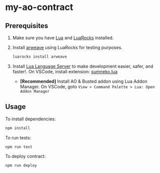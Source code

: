 # my-ao-contract

## Prerequisites

1. Make sure you have [Lua](https://www.lua.org/start.html#installing) and [LuaRocks](https://github.com/luarocks/luarocks/wiki/Download) installed.

2. Install [arweave](https://luarocks.org/modules/lunarmodules/busted) using LuaRocks for testing purposes.

    ```bash
    luarocks install arweave
    ```

3. Install [Lua Language Server](https://luals.github.io/#install) to make development easier, safer, and faster!. On VSCode, install extension: [sumneko.lua](https://marketplace.visualstudio.com/items?itemName=sumneko.lua)
    - **[Recommended]** Install AO & Busted addon using Lua Addon Manager. On VSCode, goto `View > Command Palette > Lua: Open Addon Manager`

## Usage

To install dependencies:

```bash
npm install
```

To run tests:

```bash
npm run test
```

To deploy contract:

```bash
npm run deploy
```
